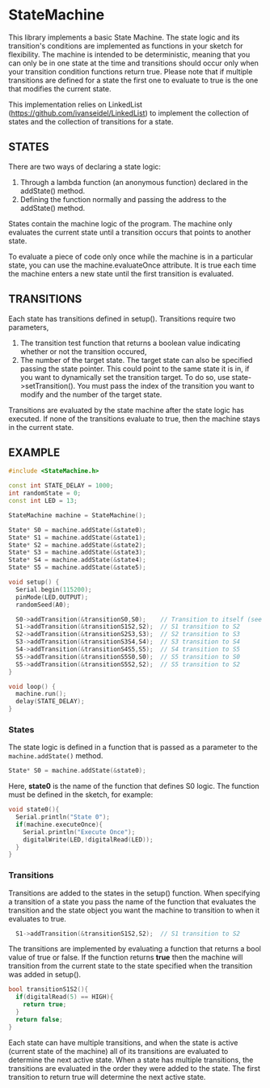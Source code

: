 # StateMachine
This library implements a basic State Machine. The state logic and its transition's conditions are implemented as functions in your sketch for flexibility. The machine is intended to be deterministic, meaning that you can only be in one state at the time and transitions should occur only when your transition condition functions return true. Please note that if multiple transitions are defined for a state the first one to evaluate to true is the one that modifies the current state.

This implementation relies on LinkedList (https://github.com/ivanseidel/LinkedList) to implement the collection of states and the collection of transitions for a state.

## STATES
There are two ways of declaring a state logic:
1. Through a lambda function (an anonymous function) declared in the addState() method.
2. Defining the function normally and passing the address to the addState() method.
 
States contain the machine logic of the program. The machine only evaluates the current state until a transition occurs that points to another state.

To evaluate a piece of code only once while the machine is in a particular state, you can use the machine.evaluateOnce attribute. It is true each time the machine enters a new state until the first transition is evaluated.

## TRANSITIONS
Each state has transitions defined in setup(). Transitions require two parameters, 
1. The transition test function that returns a boolean value indicating whether or not the transition occured, 
2. The number of the target state. The target state can also be specified passing the state pointer. This could point to the same state it is in, if you want to dynamically set the transition target. To do so, use state->setTransition(). You must pass the index of the transition you want to modify and the number of the target state.

Transitions are evaluated by the state machine after the state logic has executed. If none of the transitions evaluate to true, then the machine stays in the current state. 

## EXAMPLE

```c++
#include <StateMachine.h>

const int STATE_DELAY = 1000;
int randomState = 0;
const int LED = 13;

StateMachine machine = StateMachine();

State* S0 = machine.addState(&state0); 
State* S1 = machine.addState(&state1);
State* S2 = machine.addState(&state2);
State* S3 = machine.addState(&state3);
State* S4 = machine.addState(&state4);
State* S5 = machine.addState(&state5);

void setup() {
  Serial.begin(115200);
  pinMode(LED,OUTPUT);
  randomSeed(A0);

  S0->addTransition(&transitionS0,S0);    // Transition to itself (see transition logic for details)
  S1->addTransition(&transitionS1S2,S2);  // S1 transition to S2
  S2->addTransition(&transitionS2S3,S3);  // S2 transition to S3
  S3->addTransition(&transitionS3S4,S4);  // S3 transition to S4
  S4->addTransition(&transitionS4S5,S5);  // S4 transition to S5
  S5->addTransition(&transitionS5S0,S0);  // S5 transition to S0
  S5->addTransition(&transitionS5S2,S2);  // S5 transition to S2
}

void loop() {
  machine.run();
  delay(STATE_DELAY);
}
```

### States

The state logic is defined in a function that is passed as a parameter to the ``` machine.addState() ``` method.

```c++
State* S0 = machine.addState(&state0); 
```
Here, **state0** is the name of the function that defines S0 logic. The function must be defined in the sketch, for example:

```c++
void state0(){
  Serial.println("State 0");
  if(machine.executeOnce){
    Serial.println("Execute Once");
    digitalWrite(LED,!digitalRead(LED));
  }
}
```

### Transitions

Transitions are added to the states in the setup() function. When specifying a transition of a state you pass the name of the function that evaluates the transition and the state object you want the machine to transition to when it evaluates to true.

```c++
  S1->addTransition(&transitionS1S2,S2);  // S1 transition to S2
```

The transitions are implemented by evaluating a function that returns a bool value of true or false. If the function returns **true** then the machine will transition from the current state to the state specified when the transition was added in setup().

```c++
bool transitionS1S2(){
  if(digitalRead(5) == HIGH){
    return true;
  }
  return false;
}
```

Each state can have multiple transitions, and when the state is active (current state of the machine) all of its transitions are evaluated to determine the next active state. When a state has multiple transitions, the transitions are evaluated in the order they were added to the state. The first transition to return true will determine the next active state.
